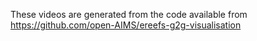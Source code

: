 These videos are generated from the code available from https://github.com/open-AIMS/ereefs-g2g-visualisation
